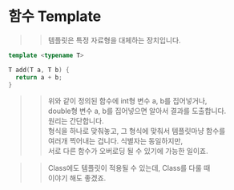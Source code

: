 # 함수 Template

>> 템플릿은 특정 자료형을 대체하는 장치입니다.  

```C++
template <typename T>

T add(T a, T b) {
  return a + b;
}
```
>> 위와 같이 정의된 함수에 int형 변수 a, b를 집어넣거나,  
>> double형 변수 a, b를 집어넣으면 알아서 결과를 도출합니다.  
>> 원리는 간단합니다.  
>> 형식을 하나로 맞춰놓고, 그 형식에 맞춰서 템플릿마냥 함수를  
>> 여러개 찍어내는 겁니다. 식별자는 동일하지만,  
>> 서로 다른 함수가 오버로딩 될 수 있기에 가능한 일이죠.  

>> Class에도 템플릿이 적용될 수 있는데, Class를 다룰 때  
>> 이야기 해도 좋겠죠.
